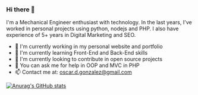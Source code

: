 ### Hi there 👋

I'm a Mechanical Engineer enthusiast with technology. In the last years, I've worked in personal projects using python, nodejs and PHP. I also have experience of 5+ years in Digital Marketing and SEO.  

- 🔭 I'm currently working in my personal website and portfolio
- 🌱 I'm currently learning Front-End and Back-End skills 
- 👯 I'm currently looking to contribute in open source projects
- 💬 You can ask me for help in OOP and MVC in PHP 
- 📫 Contact me at: oscar.d.gonzalez@gmail.com

[![Anurag's GitHub stats](https://github-readme-stats.vercel.app/api?username=ogonzalez29&show_icons=true&theme=merko)
](https://github.com/anuraghazra/github-readme-stats)
